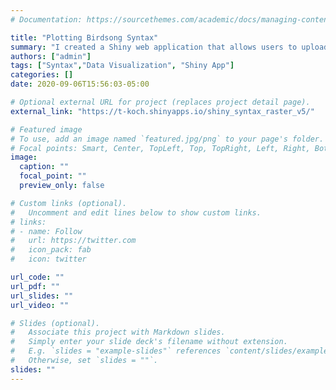 ```yaml
---
# Documentation: https://sourcethemes.com/academic/docs/managing-content/

title: "Plotting Birdsong Syntax"
summary: "I created a Shiny web application that allows users to upload labeled birsong and quickly generate a visualization of the bird's syntax."
authors: ["admin"]
tags: ["Syntax","Data Visualization", "Shiny App"]
categories: []
date: 2020-09-06T15:56:03-05:00

# Optional external URL for project (replaces project detail page).
external_link: "https://t-koch.shinyapps.io/shiny_syntax_raster_v5/"

# Featured image
# To use, add an image named `featured.jpg/png` to your page's folder.
# Focal points: Smart, Center, TopLeft, Top, TopRight, Left, Right, BottomLeft, Bottom, BottomRight.
image:
  caption: ""
  focal_point: ""
  preview_only: false

# Custom links (optional).
#   Uncomment and edit lines below to show custom links.
# links:
# - name: Follow
#   url: https://twitter.com
#   icon_pack: fab
#   icon: twitter

url_code: ""
url_pdf: ""
url_slides: ""
url_video: ""

# Slides (optional).
#   Associate this project with Markdown slides.
#   Simply enter your slide deck's filename without extension.
#   E.g. `slides = "example-slides"` references `content/slides/example-slides.md`.
#   Otherwise, set `slides = ""`.
slides: ""
---
```

